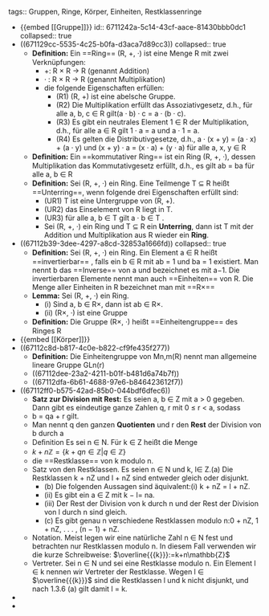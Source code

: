 tags:: Gruppen, Ringe, Körper, Einheiten, Restklassenringe

- {{embed [[Gruppe]]}}
  id:: 6711242a-5c14-43cf-aace-81430bbb0dc1
  collapsed:: true
- ((671129cc-5535-4c25-b0fa-d3aca7d89cc3))
  collapsed:: true
	- **Deﬁnition:** Ein ==Ring== (R, +, ·) ist eine Menge R mit zwei Verknüpfungen:
		- +: R × R → R (genannt Addition)
		- · : R × R → R (genannt Multiplikation)
		- die folgende Eigenschaften erfüllen:
			- (R1) (R, +) ist eine abelsche Gruppe.
			- (R2) Die Multiplikation erfüllt das Assoziativgesetz, d.h., für alle a, b, c ∈ R gilt(a · b) · c = a · (b · c).
			- (R3) Es gibt ein neutrales Element 1 ∈ R der Multiplikation, d.h., für alle a ∈ R gilt 1 · a = a und a · 1 = a.
			- (R4) Es gelten die Distributivgesetze, d.h., a · (x + y) = (a · x) + (a · y) und (x + y) · a = (x · a) + (y · a) für alle a, x, y ∈ R
	- **Deﬁnition:** Ein ==kommutativer Ring== ist ein Ring (R, +, ·), dessen Multiplikation das Kommutativgesetz erfüllt, d.h., es gilt ab = ba für alle a, b ∈ R
	- **Deﬁnition:** Sei (R, +, ·) ein Ring. Eine Teilmenge T ⊆ R heißt ==Unterring==, wenn folgende drei Eigenschaften erfüllt sind:
		- (UR1) T ist eine Untergruppe von (R, +).
		- (UR2) das Einselement von R liegt in T.
		- (UR3) für alle a, b ∈ T gilt a · b ∈ T .
		- Sei (R, +, ·) ein Ring und T ⊆ R ein **Unterring**, dann ist T mit der Addition und Multiplikation aus R wieder ein **Ring**.
- ((67112b39-3dee-4297-a8cd-32853a1666fd))
  collapsed:: true
	- **Deﬁnition:** Sei (R, +, ·) ein Ring. Ein Element a ∈ R heißt ==invertierbar== , falls ein b ∈ R mit ab = 1 und ba = 1 existiert. Man nennt b das ==Inverse== von a und bezeichnet es mit a−1. Die invertierbaren Elemente nennt man auch ==Einheiten== von R. Die Menge aller Einheiten in R bezeichnet man mit ==R×==
	- **Lemma:** Sei (R, +, ·) ein Ring.
		- (i) Sind a, b ∈ R×, dann ist ab ∈ R×.
		- (ii) (R×, ·) ist eine Gruppe
	- **Deﬁnition:** Die Gruppe (R×, ·) heißt ==Einheitengruppe== des Ringes R
- {{embed [[Körper]]}}
- ((67112c8d-b817-4c0e-b822-cf9fe435f277))
	- **Definition:** Die Einheitengruppe von Mn,m(R) nennt man allgemeine lineare Gruppe GLn(r)
	- ((67112dee-23a2-4211-b01f-b481d6a74b7f))
	- ((67112dfa-6b61-4688-97e6-b846423612f7))
- ((67112ff0-b575-42ad-85b0-044bdf6dfec6))
	- **Satz zur Division mit Rest:** Es seien a, b ∈ Z mit a > 0 gegeben. Dann gibt es eindeutige ganze Zahlen q, r mit 0 ≤ r < a, sodass
	- b = qa + r gilt.
	- Man nennt q den ganzen **Quotienten** und r den **Rest** der Division von b durch a
	- Deﬁnition Es sei n ∈ N. Für k ∈ Z heißt die Menge
	- $k+n\mathbb{Z}=\{k+qn\in\mathbb{Z}|q\in\mathbb{Z}\}$
	- die ==Restklasse== von k modulo n.
	- Satz von den Restklassen. Es seien n ∈ N und k, l∈ Z.(a) Die Restklassen k + nZ und l  + nZ sind entweder gleich oder disjunkt.
		- (b) Die folgenden Aussagen sind äquivalent:(i) k + nZ = l + nZ.
		- (ii) Es gibt ein a ∈ Z mit k − l= na.
		- (iii) Der Rest der Division von k durch n und der Rest der Division von l durch n sind gleich.
		- (c) Es gibt genau n verschiedene Restklassen modulo n:0 + nZ, 1 + nZ, . . . , (n − 1) + nZ.
	- Notation. Meist legen wir eine natürliche Zahl n ∈ N fest und betrachten nur Restklassen modulo n. In diesem Fall verwenden wir die kurze Schreibweise: $\overline{{{k}}}:=k+n\mathbb{Z}$
	- Vertreter. Sei n ∈ N und sei  eine Restklasse modulo n. Ein Element l ∈ k nennen wir Vertreter der Restklasse. Wegen l ∈ $\overline{{{k}}}$ sind die Restklassen l und k nicht disjunkt, und nach 1.3.6 (a) gilt damit l = k.
-
-